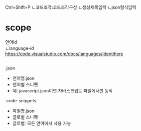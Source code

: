 Ctrl+Shift+P
ㄴ코드조각:코드조각구성
ㄴ생성제목입력
ㄴjson형식입력


# scope
언어id  
ㄴlanguage-id  
https://code.visualstudio.com/docs/languages/identifiers



##
.json 
- 언어명.json
- 언어별 스니펫
- 예: javascript.json이면 자바스크립트 파일에서만 동작


.code-snippets
- 파일명.json
- 글로벌 스니펫
- 글로벌: 모든 언어에서 사용 가능